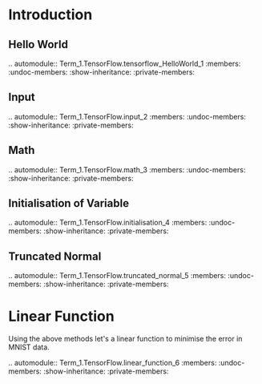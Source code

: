 Introduction
============


Hello World
-----------

.. automodule:: Term_1.TensorFlow.tensorflow_HelloWorld_1
   :members:
   :undoc-members:
   :show-inheritance:
   :private-members:

Input
-----

.. automodule:: Term_1.TensorFlow.input_2
   :members:
   :undoc-members:
   :show-inheritance:
   :private-members:

Math
----

.. automodule:: Term_1.TensorFlow.math_3
   :members:
   :undoc-members:
   :show-inheritance:
   :private-members:

Initialisation of Variable
--------------------------

.. automodule:: Term_1.TensorFlow.initialisation_4
   :members:
   :undoc-members:
   :show-inheritance:
   :private-members:

Truncated Normal
----------------

.. automodule:: Term_1.TensorFlow.truncated_normal_5
   :members:
   :undoc-members:
   :show-inheritance:
   :private-members:

Linear Function
===============

Using the above methods let's a linear function to minimise the error in MNIST data.


.. automodule:: Term_1.TensorFlow.linear_function_6
   :members:
   :undoc-members:
   :show-inheritance:
   :private-members: